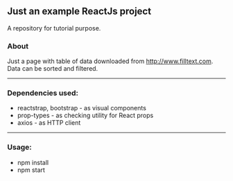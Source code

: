 ## Just an example ReactJs project ##
A repository for tutorial purpose.
### About
Just a page with table of data downloaded from http://www.filltext.com.
Data can be sorted and filtered.
***
### Dependencies used:
* reactstrap, bootstrap - as visual components
* prop-types - as checking utility for React props
* axios - as HTTP client
***
### Usage:
* npm install
* npm start
